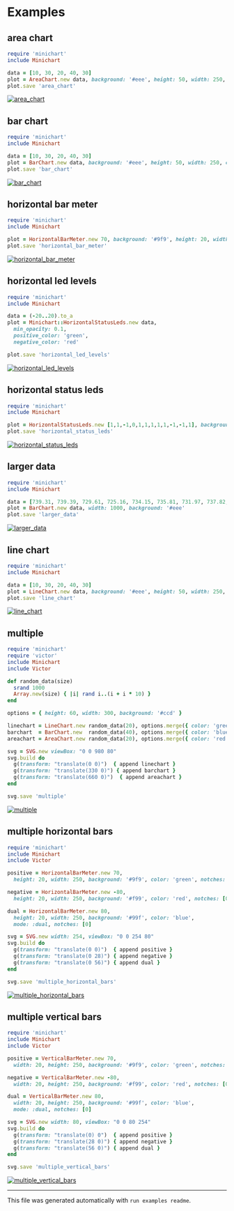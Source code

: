# Examples

## area chart

```ruby
require 'minichart'
include Minichart

data = [10, 30, 20, 40, 30]
plot = AreaChart.new data, background: '#eee', height: 50, width: 250, color: 'green'
plot.save 'area_chart'
```

[![area_chart](area_chart.svg)](examples/area_chart.rb.svg)


## bar chart

```ruby
require 'minichart'
include Minichart

data = [10, 30, 20, 40, 30]
plot = BarChart.new data, background: '#eee', height: 50, width: 250, color: 'green'
plot.save 'bar_chart'
```

[![bar_chart](bar_chart.svg)](examples/bar_chart.rb.svg)


## horizontal bar meter

```ruby
require 'minichart'
include Minichart

plot = HorizontalBarMeter.new 70, background: '#9f9', height: 20, width: 240, color: 'green'
plot.save 'horizontal_bar_meter'
```

[![horizontal_bar_meter](horizontal_bar_meter.svg)](examples/horizontal_bar_meter.rb.svg)


## horizontal led levels

```ruby
require 'minichart'
include Minichart

data = (-20..20).to_a
plot = Minichart::HorizontalStatusLeds.new data,
  min_opacity: 0.1, 
  positive_color: 'green',
  negative_color: 'red'

plot.save 'horizontal_led_levels'
```

[![horizontal_led_levels](horizontal_led_levels.svg)](examples/horizontal_led_levels.rb.svg)


## horizontal status leds

```ruby
require 'minichart'
include Minichart

plot = HorizontalStatusLeds.new [1,1,-1,0,1,1,1,1,1,-1,-1,1], background: '#ccc'
plot.save 'horizontal_status_leds'
```

[![horizontal_status_leds](horizontal_status_leds.svg)](examples/horizontal_status_leds.rb.svg)


## larger data

```ruby
require 'minichart'
include Minichart

data = [739.31, 739.39, 729.61, 725.16, 734.15, 735.81, 731.97, 737.82, 724.81, 721.58, 734.16, 738.59, 746.92, 759.42, 756.85, 761.37, 748.96, 752.24, 750.82, 746.3, 743.38, 751.71, 754.81, 750.38, 730.17, 732.83, 745.86, 737.18, 741.87, 749.23, 751.8, 754.46, 754.72, 760.66, 758.44, 751, 752.24, 748.34, 748.7, 741.69, 745.95, 748.16, 752.42, 751.97, 753.39, 751.53, 743.56, 748.78, 752.68, 755.25, 750.29, 753.3, 756.05, 757.11, 757.38, 758.09, 759.95, 759.24, 757.11, 759.15, 758.71, 756.76, 760.92, 766.51, 766.86, 765.62, 761.99, 766.59, 779.8, 777.23, 776.87, 783.34, 776.17, 775.01, 779.62, 778.91, 781.3, 786.89, 787.68, 798.41, 802.66, 807.71, 805.23, 806.29, 770.94, 773.6, 783.96, 783.34, 784.67, 783.34, 782.9, 789.1, 796.46, 786.89, 803.28, 814.87, 817.2, 821.69, 824.2, 821.6, 818.73, 821.6, 814.78]
plot = BarChart.new data, width: 1000, background: '#eee'
plot.save 'larger_data'
```

[![larger_data](larger_data.svg)](examples/larger_data.rb.svg)


## line chart

```ruby
require 'minichart'
include Minichart

data = [10, 30, 20, 40, 30]
plot = LineChart.new data, background: '#eee', height: 50, width: 250, color: 'green'
plot.save 'line_chart'
```

[![line_chart](line_chart.svg)](examples/line_chart.rb.svg)


## multiple

```ruby
require 'minichart'
require 'victor'
include Minichart
include Victor

def random_data(size)
  srand 1000
  Array.new(size) { |i| rand i..(i + i * 10) }
end

options = { height: 60, width: 300, background: '#ccd' }

linechart = LineChart.new random_data(20), options.merge({ color: 'green' })
barchart  = BarChart.new  random_data(40), options.merge({ color: 'blue' })
areachart = AreaChart.new random_data(20), options.merge({ color: 'red' })

svg = SVG.new viewBox: "0 0 980 80"
svg.build do
  g(transform: "translate(0 0)")  { append linechart }
  g(transform: "translate(330 0)") { append barchart }
  g(transform: "translate(660 0)")  { append areachart }
end

svg.save 'multiple'
```

[![multiple](multiple.svg)](examples/multiple.rb.svg)


## multiple horizontal bars

```ruby
require 'minichart'
include Minichart
include Victor

positive = HorizontalBarMeter.new 70,
  height: 20, width: 250, background: '#9f9', color: 'green', notches: [0]

negative = HorizontalBarMeter.new -80,
  height: 20, width: 250, background: '#f99', color: 'red', notches: [0]

dual = HorizontalBarMeter.new 80,
  height: 20, width: 250, background: '#99f', color: 'blue',
  mode: :dual, notches: [0]

svg = SVG.new width: 254, viewBox: "0 0 254 80"
svg.build do
  g(transform: "translate(0 0)")  { append positive }
  g(transform: "translate(0 28)") { append negative }
  g(transform: "translate(0 56)") { append dual }
end

svg.save 'multiple_horizontal_bars'
```

[![multiple_horizontal_bars](multiple_horizontal_bars.svg)](examples/multiple_horizontal_bars.rb.svg)


## multiple vertical bars

```ruby
require 'minichart'
include Minichart
include Victor

positive = VerticalBarMeter.new 70,
  width: 20, height: 250, background: '#9f9', color: 'green', notches: [0]

negative = VerticalBarMeter.new -80,
  width: 20, height: 250, background: '#f99', color: 'red', notches: [0]

dual = VerticalBarMeter.new 80,
  width: 20, height: 250, background: '#99f', color: 'blue',
  mode: :dual, notches: [0]

svg = SVG.new width: 80, viewBox: "0 0 80 254"
svg.build do
  g(transform: "translate(0) 0")  { append positive }
  g(transform: "translate(28 0)") { append negative }
  g(transform: "translate(56 0)") { append dual }
end

svg.save 'multiple_vertical_bars'
```

[![multiple_vertical_bars](multiple_vertical_bars.svg)](examples/multiple_vertical_bars.rb.svg)



---

This file was generated automatically with `run examples readme`.